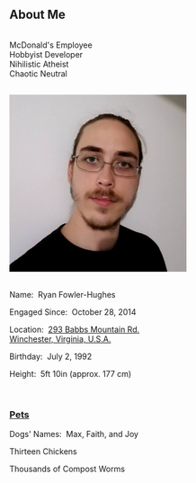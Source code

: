<h2 id="about">About Me</h2>
<hr style="height:1px; visibility:hidden;" />
<p>McDonald's Employee<br>Hobbyist Developer<br>Nihilistic Atheist<br>Chaotic Neutral</p>
<hr style="height:1px; visibility:hidden;" />
<img src="/img/me.jpg" alt="Ryan" height="315" width="315"/>
<hr style="height:1px; visibility:hidden;" />
<p>Name:&nbsp;&nbsp;Ryan Fowler-Hughes</p>
<p>Engaged Since:&nbsp;&nbsp;October 28, 2014</p>
<p>Location:&nbsp;&nbsp;<a href="https://www.google.com/maps/place/293+Babbs+Mountain+Rd,+Winchester,+VA+22603/@39.2744651,-78.1799907,17z/data=!3m1!4b1!4m5!3m4!1s0x89b5f115682b0d49:0xa79fd3617adf6fc!8m2!3d39.274461!4d-78.177802" target="_blank">293 Babbs Mountain Rd.<br>Winchester, Virginia, U.S.A.</a></p>
<p>Birthday:&nbsp;&nbsp;July 2, 1992</p>
<p>Height:&nbsp;&nbsp;5ft 10in (approx. 177 cm)</p>
<br>
<h3 style="text-decoration: underline">Pets</h3>
<p>Dogs' Names:&nbsp;&nbsp;Max, Faith, and Joy</p>
<p>Thirteen Chickens</p>
<p>Thousands of Compost Worms</p>